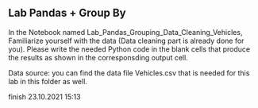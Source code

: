 ## Lab Pandas + Group By

In the Notebook named Lab_Pandas_Grouping_Data_Cleaning_Vehicles,  Familiarize yourself with the data (Data cleaning part is already done for you). Please write the needed Python code in the blank cells that produce the results as shown in the corresponsding output cell.

Data source: you can find the data file Vehicles.csv that is needed for this lab in this folder as well.


finish
 23.10.2021 15:13